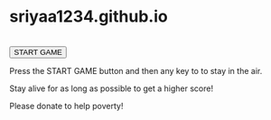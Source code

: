 # sriyaa1234.github.io
<!DOCTYPE html> 
<html>
<head>
<title> Donate to help poverty! </title>  
</head>
 
<body background="https://upload.wikimedia.org/wikipedia/commons/f/f1/Field_and_Sky.jpg">
</body>
 
<body onload="startGame()">
<script>
 
var Character
var Poles = [];
var Score;
 
function startGame() {
    Character = new component(75,75, "https://cdnb.artstation.com/p/assets/images/images/002/345/245/original/sylvia-wilson-final-character-1-running.gif?1460555520.gif", 10, 120, "image");
    Character.gravity = 0.2;
    Score = new component("30px", "Times New Roman", "white", 1000, 50, "text");
 
    GameArea.start();
}
 
var GameArea = {
    canvas : document.createElement("canvas"),
    start : function() {
        this.canvas.width = 1300;
        this.canvas.height = 550;
        this.context = this.canvas.getContext("2d");
        document.body.insertBefore(this.canvas, document.body.childNodes[0]);
        this.frameNo = 0;
        this.interval = setInterval(updateGameArea, 20);
        },
    clear : function() {
        this.context.clearRect(0, 0, this.canvas.width, this.canvas.height);
    }
}
 
function component(width, height, color, x, y, type) {
 
    this.type = type;
    if (type == "image") {
    this.image = new Image();
    this.image.src = color;
    }
   
    this.score = 0;
    this.width = width;
    this.height = height;
    this.speedX = 0;
    this.speedY = 0;    
    this.x = x;
    this.y = y;
    this.gravity = 0;
    this.gravitySpeed = 0;
    this.update = function() {
        ctx = GameArea.context;
 
        if (this.type == "text") {
            ctx.font = this.width + " " + this.height;
            ctx.fillStyle = color;
            ctx.fillText(this.text, this.x, this.y);
        }
        if (type == "image") {
        ctx.drawImage(this.image, 
        this.x, 
        this.y,
        this.width, this.height);
        } 
        else {
            ctx.fillStyle = color;
            ctx.fillRect(this.x, this.y, this.width, this.height);
        }
    }
    this.newPos = function() {
        this.gravitySpeed += this.gravity;
        this.x += this.speedX;
        this.y += this.speedY + this.gravitySpeed;
        this.hitBottom();
    }
    this.hitBottom = function() {
        var rockbottom = GameArea.canvas.height - this.height;
        if (this.y > rockbottom) {
            this.y = rockbottom;
            this.gravitySpeed = 0;
        }
    }
    this.crashWith = function(otherobj) {
        var left = this.x;
        var right = this.x + (this.width);
        var top = this.y;
        var bottom = this.y + (this.height);
        var otherleft = otherobj.x;
        var otherright = otherobj.x + (otherobj.width);
        var othertop = otherobj.y;
        var otherbottom = otherobj.y + (otherobj.height);
        var crash = true;
        if ((bottom < othertop) || (top > otherbottom) || (right < otherleft) || (left > otherright)) {
            crash = false;
        }
        return crash;
    }
}
 
function updateGameArea() {
    var x, height, gap, minHeight, maxHeight, minGap, maxGap;
    for (i = 0; i < Poles.length; i += 1) {
        if (Character.crashWith(Poles[i])) {
            return;
        } 
    }
    GameArea.clear();
    GameArea.frameNo += 1;
    if (GameArea.frameNo == 1 || everyinterval(150)) {
        x = GameArea.canvas.width;
        minHeight = 20;
        maxHeight = 200;
        height = Math.floor(Math.random()*(maxHeight-minHeight+1)+minHeight);
        minGap = 160;
        maxGap = 300;
        gap = Math.floor(Math.random()*(maxGap-minGap+1)+minGap);
        Poles.push(new component(15, height, "black", x, 0));
        Poles.push(new component(15, x - height - gap, "black", x, height + gap));
    }
    for (i = 0; i < Poles.length; i += 1) {
        Poles[i].x += -1;
        Poles[i].update();
    }
    Score.text="SCORE: " + GameArea.frameNo;
    Score.update();
    Character.newPos();
    Character.update();
}
 
function everyinterval(n) {
    if ((GameArea.frameNo / n) % 1 == 0) {return true;}
    return false;
}
 
function accelerate(n) {
    Character.gravity = n;
}
</script>
<br>
<button onkeydown="accelerate(-0.2)" onkeyup="accelerate(0.05)">START GAME</button>
<p>Press the START GAME button and then any key to  to stay in the air.</p>
<p>Stay alive for as long as possible to get a higher score!</p>
<p>Please donate to help poverty! </p>
</body>
</html>
